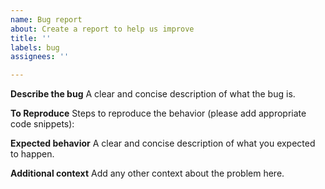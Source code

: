 ```yaml
---
name: Bug report
about: Create a report to help us improve
title: ''
labels: bug
assignees: ''

---
```


**Describe the bug**
A clear and concise description of what the bug is.

**To Reproduce**
Steps to reproduce the behavior (please add appropriate code snippets):

**Expected behavior**
A clear and concise description of what you expected to happen.

**Additional context**
Add any other context about the problem here.
